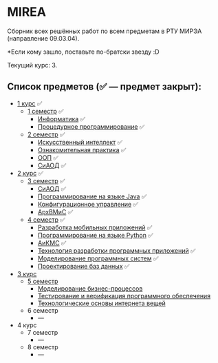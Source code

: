 # MIREA

Сборник всех решённых работ по всем предметам в РТУ МИРЭА (направление 09.03.04).

*Если кому зашло, поставьте по-братски звезду :D

Текущий курс: 3.

## Список предметов (✅ — предмет закрыт):
   - [1 курс](1%20курс) ✅
     - [1 семестр](1%20курс/1%20семестр) ✅
       - [Информатика](1%20курс/1%20семестр/Информатика) ✅
       - [Процедурное программирование](1%20курс/1%20семестр/Процедурное%20программирование) ✅
     - [2 семестр](1%20курс/2%20семестр) ✅
       - [Искусственный интеллект](1%20курс/2%20семестр/Искусственный%20интеллект) ✅
       - [Ознакомительная практика](1%20курс/2%20семестр/Ознакомительная%20практика) ✅
       - [ООП](1%20курс/2%20семестр/ООП) ✅
       - [СиАОД](1%20курс/2%20семестр/СиАОД) ✅
   - [2 курс](2%20курс) ✅
      - [3 семестр](2%20курс/3%20семестр) ✅
        - [СиАОД](2%20курс/3%20семестр/СиАОД) ✅
        - [Программирование на языке Java](2%20курс/3%20семестр/Программирование%20на%20языке%20Java) ✅
        - [Конфигурационное управление](2%20курс/3%20семестр/Конфигурационное%20управление) ✅
        - [АрхВМиС](2%20курс/3%20семестр/АрхВМиС) ✅
      - [4 семестр](2%20курс/4%20семестр) ✅
        - [Разработка мобильных приложений](2%20курс/4%20семестр/Разработка%20мобильных%20приложений) ✅
        - [Программирование на языке Python](2%20курс/4%20семестр/Программирование%20на%20языке%20Python) ✅
        - [АиКМС](2%20курс/4%20семестр/АиКМС) ✅
        - [Технология разработки программных приложений](2%20курс/4%20семестр/Технология%20разработки%20программных%20приложений) ✅
        - [Моделирование программных систем](2%20курс/4%20семестр/Моделирование%20программных%20систем) ✅
        - [Проектирование баз данных](2%20курс/4%20семестр/Проектирование%20баз%20данных) ✅
   - [3 курс](3%20курс)
       - [5 семестр](3%20курс/5%20семестр)
         - [Моделирование бизнес-процессов](3%20курс/5%20семестр/Моделирование%20бизнес-процессов)
         - [Тестирование и верификация программного обеспечения](3%20курс/5%20семестр/Тестирование%20и%20верификация%20программного%20обеспечения)
         - [Технологические основы интернета вещей](3%20курс/5%20семестр/Технологические%20основы%20интернета%20вещей)
       - 6 семестр
         - —
   - 4 курс
      - 7 семестр
        - —
      - 8 семестр
        - —
